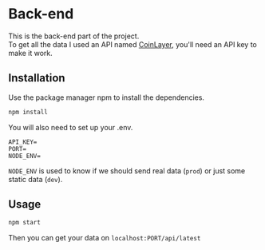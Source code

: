 # Back-end

This is the back-end part of the project.  
To get all the data I used an API named [CoinLayer](https://coinlayer.com/), you'll need an API key to make it work.

## Installation

Use the package manager npm to install the dependencies.

```bash
npm install
```  
You will also need to set up your .env.
```
API_KEY=
PORT=
NODE_ENV=
```
`NODE_ENV` is used to know if we should send real data (`prod`) or just some static data (`dev`).

## Usage

```bash
npm start
```  
Then you can get your data on `localhost:PORT/api/latest`
